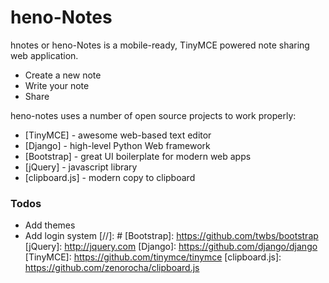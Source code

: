 # heno-Notes
hnotes or heno-Notes is a mobile-ready, TinyMCE powered note sharing web application.

  - Create a new note
  - Write your note
  - Share

heno-notes uses a number of open source projects to work properly:

* [TinyMCE] - awesome web-based text editor
* [Django] - high-level Python Web framework
* [Bootstrap] - great UI boilerplate for modern web apps
* [jQuery] - javascript library
* [clipboard.js] - modern copy to clipboard

### Todos

- Add themes
- Add login system
[//]: #
   [Bootstrap]: <https://github.com/twbs/bootstrap>
   [jQuery]: <http://jquery.com>
   [Django]: <https://github.com/django/django>
   [TinyMCE]: <https://github.com/tinymce/tinymce>
   [clipboard.js]: <https://github.com/zenorocha/clipboard.js>